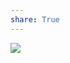 ```yaml
---
share: True
---
```

![](https://sensible.com/divi/wp-content/uploads/2020/08/DMMT-3d-cover-transparent-239x300.png)
